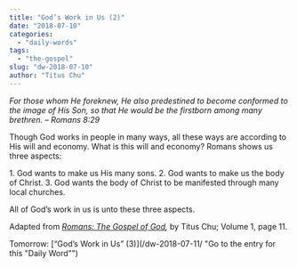 ```yaml
---
title: "God’s Work in Us (2)"
date: "2018-07-10"
categories: 
  - "daily-words"
tags: 
  - "the-gospel"
slug: "dw-2018-07-10"
author: "Titus Chu"
---
```


_For those whom He foreknew, He also predestined to become conformed to the image of His Son, so that He would be the firstborn among many brethren._ _– Romans 8:29_

Though God works in people in many ways, all these ways are according to His will and economy. What is this will and economy? Romans shows us three aspects:

1\. God wants to make us His many sons. 2. God wants to make us the body of Christ. 3. God wants the body of Christ to be manifested through many local churches.

All of God’s work in us is unto these three aspects.

Adapted from _[Romans: The Gospel of God](/book-romans/ "Go to the listing for this book"),_ by Titus Chu; Volume 1, page 11.

Tomorrow: [“God’s Work in Us” (3)](/dw-2018-07-11/ "Go to the entry for this "Daily Word"")
